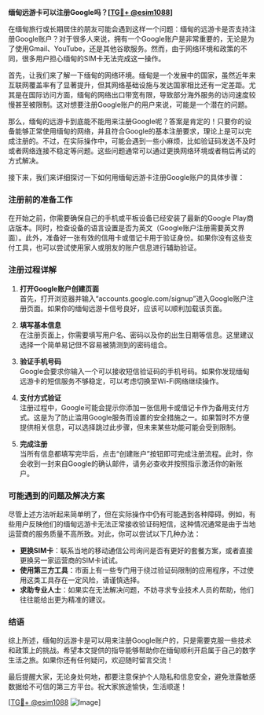 **缅甸远游卡可以注册Google吗？[[TG💪+ @esim1088](https://t.me/s/esim1088)]**

在缅甸旅行或长期居住的朋友可能会遇到这样一个问题：缅甸的远游卡是否支持注册Google账户？对于很多人来说，拥有一个Google账户是非常重要的，无论是为了使用Gmail、YouTube，还是其他谷歌服务。然而，由于网络环境和政策的不同，很多用户担心缅甸的SIM卡无法完成这一操作。

首先，让我们来了解一下缅甸的网络环境。缅甸是一个发展中的国家，虽然近年来互联网覆盖率有了显著提升，但其网络基础设施与发达国家相比还有一定差距。尤其是在国际访问方面，缅甸的网络出口带宽有限，导致部分海外服务的访问速度较慢甚至被限制。这对想要注册Google账户的用户来说，可能是一个潜在的问题。

那么，缅甸的远游卡到底能不能用来注册Google呢？答案是肯定的！只要你的设备能够正常使用缅甸的网络，并且符合Google的基本注册要求，理论上是可以完成注册的。不过，在实际操作中，可能会遇到一些小麻烦，比如验证码发送不及时或者网络连接不稳定等问题。这些问题通常可以通过更换网络环境或者稍后再试的方式解决。

接下来，我们来详细探讨一下如何用缅甸远游卡注册Google账户的具体步骤：

### 注册前的准备工作

在开始之前，你需要确保自己的手机或平板设备已经安装了最新的Google Play商店版本。同时，检查设备的语言设置是否为英文（Google账户注册需要英文界面）。此外，准备好一张有效的信用卡或借记卡用于验证身份。如果你没有这些支付工具，也可以尝试使用家人或朋友的账户信息进行辅助验证。

### 注册过程详解

1. **打开Google账户创建页面**  
   首先，打开浏览器并输入“accounts.google.com/signup”进入Google账户注册页面。如果你的缅甸远游卡信号良好，应该可以顺利加载该页面。

2. **填写基本信息**  
   在注册页面上，你需要填写用户名、密码以及你的出生日期等信息。这里建议选择一个简单易记但不容易被猜测到的密码组合。

3. **验证手机号码**  
   Google会要求你输入一个可以接收短信验证码的手机号码。如果你发现缅甸远游卡的短信服务不够稳定，可以考虑切换至Wi-Fi网络继续操作。

4. **支付方式验证**  
   注册过程中，Google可能会提示你添加一张信用卡或借记卡作为备用支付方式。这是为了防止滥用Google服务而设置的安全措施之一。如果暂时不方便提供相关信息，可以选择跳过此步骤，但未来某些功能可能会受到限制。

5. **完成注册**  
   当所有信息都填写完毕后，点击“创建账户”按钮即可完成注册流程。此时，你会收到一封来自Google的确认邮件，请务必查收并按照指示激活你的新账户。

### 可能遇到的问题及解决方案

尽管上述方法听起来简单明了，但在实际操作中仍有可能遇到各种障碍。例如，有些用户反映他们的缅甸远游卡无法正常接收验证码短信，这种情况通常是由于当地运营商的服务质量不高所致。对此，你可以尝试以下几种办法：

- **更换SIM卡**：联系当地的移动通信公司询问是否有更好的套餐方案，或者直接更换另一家运营商的SIM卡试试。
- **使用第三方工具**：市面上有一些专门用于绕过验证码限制的应用程序，不过使用这类工具存在一定风险，请谨慎选择。
- **求助专业人士**：如果实在无法解决问题，不妨寻求专业技术人员的帮助，他们往往能给出更为精准的建议。

### 结语

综上所述，缅甸的远游卡是可以用来注册Google账户的，只是需要克服一些技术和政策上的挑战。希望本文提供的指导能够帮助你在缅甸顺利开启属于自己的数字生活之旅。如果你还有任何疑问，欢迎随时留言交流！

最后提醒大家，无论身处何地，都要注意保护个人隐私和信息安全，避免泄露敏感数据给不可信的第三方平台。祝大家旅途愉快，生活顺遂！

[[TG💪+ @esim1088](https://t.me/s/esim1088) ![Image](https://i.postimg.cc/4NQfJmqS/Snipaste-2025-05-13-00-14-12.png)]